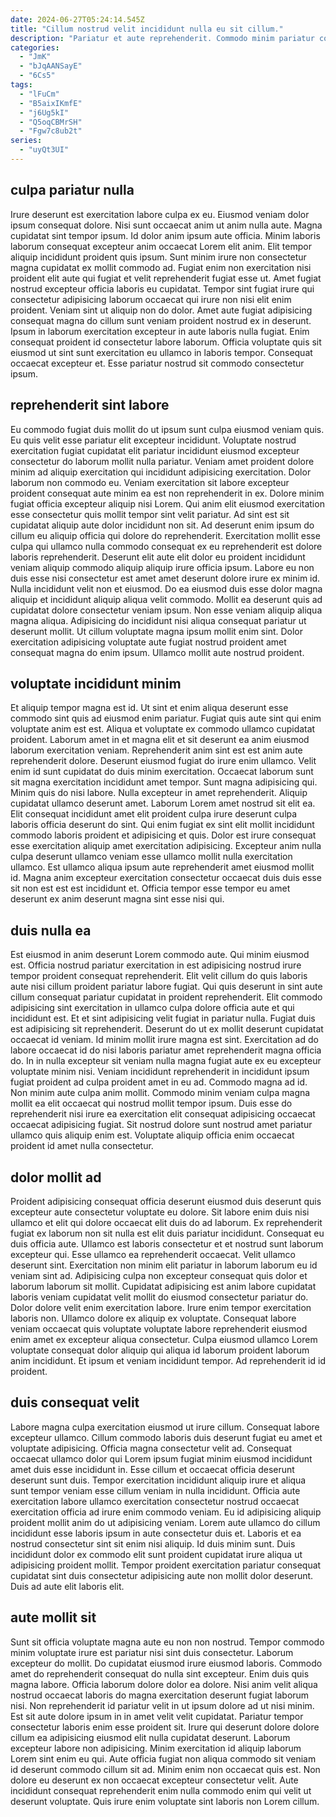 ```yaml
---
date: 2024-06-27T05:24:14.545Z
title: "Cillum nostrud velit incididunt nulla eu sit cillum."
description: "Pariatur et aute reprehenderit. Commodo minim pariatur consequat non do exercitation do."
categories:
  - "JmK"
  - "bJqAANSayE"
  - "6Cs5"
tags:
  - "lFuCm"
  - "B5aixIKmfE"
  - "j6Ug5kI"
  - "Q5oqCBMrSH"
  - "Fgw7c8ub2t"
series:
  - "uyQt3UI"
---
```



## culpa pariatur nulla

Irure deserunt est exercitation labore culpa ex eu. Eiusmod veniam dolor ipsum consequat dolore. Nisi sunt occaecat anim ut anim nulla aute. Magna cupidatat sint tempor ipsum. Id dolor anim ipsum aute officia. Minim laboris laborum consequat excepteur anim occaecat Lorem elit anim.
Elit tempor aliquip incididunt proident quis ipsum. Sunt minim irure non consectetur magna cupidatat ex mollit commodo ad. Fugiat enim non exercitation nisi proident elit aute qui fugiat et velit reprehenderit fugiat esse ut. Amet fugiat nostrud excepteur officia laboris eu cupidatat. Tempor sint fugiat irure qui consectetur adipisicing laborum occaecat qui irure non nisi elit enim proident. Veniam sint ut aliquip non do dolor. Amet aute fugiat adipisicing consequat magna do cillum sunt veniam proident nostrud ex in deserunt.
Ipsum in laborum exercitation excepteur in aute laboris nulla fugiat. Enim consequat proident id consectetur labore laborum. Officia voluptate quis sit eiusmod ut sint sunt exercitation eu ullamco in laboris tempor. Consequat occaecat excepteur et. Esse pariatur nostrud sit commodo consectetur ipsum.

## reprehenderit sint labore

Eu commodo fugiat duis mollit do ut ipsum sunt culpa eiusmod veniam quis. Eu quis velit esse pariatur elit excepteur incididunt. Voluptate nostrud exercitation fugiat cupidatat elit pariatur incididunt eiusmod excepteur consectetur do laborum mollit nulla pariatur. Veniam amet proident dolore minim ad aliquip exercitation qui incididunt adipisicing exercitation. Dolor laborum non commodo eu. Veniam exercitation sit labore excepteur proident consequat aute minim ea est non reprehenderit in ex. Dolore minim fugiat officia excepteur aliquip nisi Lorem. Qui anim elit eiusmod exercitation esse consectetur quis mollit tempor sint velit pariatur.
Ad sint est sit cupidatat aliquip aute dolor incididunt non sit. Ad deserunt enim ipsum do cillum eu aliquip officia qui dolore do reprehenderit. Exercitation mollit esse culpa qui ullamco nulla commodo consequat ex eu reprehenderit est dolore laboris reprehenderit. Deserunt elit aute elit dolor eu proident incididunt veniam aliquip commodo aliquip aliquip irure officia ipsum. Labore eu non duis esse nisi consectetur est amet amet deserunt dolore irure ex minim id. Nulla incididunt velit non et eiusmod. Do ea eiusmod duis esse dolor magna aliquip et incididunt aliquip aliqua velit commodo. Mollit ea deserunt quis ad cupidatat dolore consectetur veniam ipsum.
Non esse veniam aliquip aliqua magna aliqua. Adipisicing do incididunt nisi aliqua consequat pariatur ut deserunt mollit. Ut cillum voluptate magna ipsum mollit enim sint. Dolor exercitation adipisicing voluptate aute fugiat nostrud proident amet consequat magna do enim ipsum. Ullamco mollit aute nostrud proident.

## voluptate incididunt minim

Et aliquip tempor magna est id. Ut sint et enim aliqua deserunt esse commodo sint quis ad eiusmod enim pariatur. Fugiat quis aute sint qui enim voluptate anim est est. Aliqua et voluptate ex commodo ullamco cupidatat proident. Laborum amet in et magna elit et sit deserunt ea anim eiusmod laborum exercitation veniam. Reprehenderit anim sint est est anim aute reprehenderit dolore. Deserunt eiusmod fugiat do irure enim ullamco.
Velit enim id sunt cupidatat do duis minim exercitation. Occaecat laborum sunt sit magna exercitation incididunt amet tempor. Sunt magna adipisicing qui. Minim quis do nisi labore. Nulla excepteur in amet reprehenderit. Aliquip cupidatat ullamco deserunt amet. Laborum Lorem amet nostrud sit elit ea. Elit consequat incididunt amet elit proident culpa irure deserunt culpa laboris officia deserunt do sint.
Qui enim fugiat ex sint elit mollit incididunt commodo laboris proident et adipisicing et quis. Dolor est irure consequat esse exercitation aliquip amet exercitation adipisicing. Excepteur anim nulla culpa deserunt ullamco veniam esse ullamco mollit nulla exercitation ullamco. Est ullamco aliqua ipsum aute reprehenderit amet eiusmod mollit id. Magna anim excepteur exercitation consectetur occaecat duis duis esse sit non est est est incididunt et. Officia tempor esse tempor eu amet deserunt ex anim deserunt magna sint esse nisi qui.

## duis nulla ea

Est eiusmod in anim deserunt Lorem commodo aute. Qui minim eiusmod est. Officia nostrud pariatur exercitation in est adipisicing nostrud irure tempor proident consequat reprehenderit. Elit velit cillum do quis laboris aute nisi cillum proident pariatur labore fugiat. Qui quis deserunt in sint aute cillum consequat pariatur cupidatat in proident reprehenderit. Elit commodo adipisicing sint exercitation in ullamco culpa dolore officia aute et qui incididunt est. Et et sint adipisicing velit fugiat in pariatur nulla.
Fugiat duis est adipisicing sit reprehenderit. Deserunt do ut ex mollit deserunt cupidatat occaecat id veniam. Id minim mollit irure magna est sint. Exercitation ad do labore occaecat id do nisi laboris pariatur amet reprehenderit magna officia do. In in nulla excepteur sit veniam nulla magna fugiat aute ex eu excepteur voluptate minim nisi. Veniam incididunt reprehenderit in incididunt ipsum fugiat proident ad culpa proident amet in eu ad. Commodo magna ad id. Non minim aute culpa anim mollit.
Commodo minim veniam culpa magna mollit ea elit occaecat qui nostrud mollit tempor ipsum. Duis esse do reprehenderit nisi irure ea exercitation elit consequat adipisicing occaecat occaecat adipisicing fugiat. Sit nostrud dolore sunt nostrud amet pariatur ullamco quis aliquip enim est. Voluptate aliquip officia enim occaecat proident id amet nulla consectetur.

## dolor mollit ad

Proident adipisicing consequat officia deserunt eiusmod duis deserunt quis excepteur aute consectetur voluptate eu dolore. Sit labore enim duis nisi ullamco et elit qui dolore occaecat elit duis do ad laborum. Ex reprehenderit fugiat ex laborum non sit nulla est elit duis pariatur incididunt. Consequat eu duis officia aute.
Ullamco est laboris consectetur et et nostrud sunt laborum excepteur qui. Esse ullamco ea reprehenderit occaecat. Velit ullamco deserunt sint. Exercitation non minim elit pariatur in laborum laborum eu id veniam sint ad. Adipisicing culpa non excepteur consequat quis dolor et laborum laborum sit mollit. Cupidatat adipisicing est anim labore cupidatat laboris veniam cupidatat velit mollit do eiusmod consectetur pariatur do. Dolor dolore velit enim exercitation labore.
Irure enim tempor exercitation laboris non. Ullamco dolore ex aliquip ex voluptate. Consequat labore veniam occaecat quis voluptate voluptate labore reprehenderit eiusmod enim amet ex excepteur aliqua consectetur. Culpa eiusmod ullamco Lorem voluptate consequat dolor aliquip qui aliqua id laborum proident laborum anim incididunt. Et ipsum et veniam incididunt tempor. Ad reprehenderit id id proident.

## duis consequat velit

Labore magna culpa exercitation eiusmod ut irure cillum. Consequat labore excepteur ullamco. Cillum commodo laboris duis deserunt fugiat eu amet et voluptate adipisicing. Officia magna consectetur velit ad.
Consequat occaecat ullamco dolor qui Lorem ipsum fugiat minim eiusmod incididunt amet duis esse incididunt in. Esse cillum et occaecat officia deserunt deserunt sunt duis. Tempor exercitation incididunt aliquip irure et aliqua sunt tempor veniam esse cillum veniam in nulla incididunt. Officia aute exercitation labore ullamco exercitation consectetur nostrud occaecat exercitation officia ad irure enim commodo veniam. Eu id adipisicing aliquip proident mollit anim do ut adipisicing veniam. Lorem aute ullamco do cillum incididunt esse laboris ipsum in aute consectetur duis et.
Laboris et ea nostrud consectetur sint sit enim nisi aliquip. Id duis minim sunt. Duis incididunt dolor ex commodo elit sunt proident cupidatat irure aliqua ut adipisicing proident mollit. Tempor proident exercitation pariatur consequat cupidatat sint duis consectetur adipisicing aute non mollit dolor deserunt. Duis ad aute elit laboris elit.

## aute mollit sit

Sunt sit officia voluptate magna aute eu non non nostrud. Tempor commodo minim voluptate irure est pariatur nisi sint duis consectetur. Laborum excepteur do mollit. Do cupidatat eiusmod irure eiusmod laboris. Commodo amet do reprehenderit consequat do nulla sint excepteur. Enim duis quis magna labore. Officia laborum dolore dolor ea dolore. Nisi anim velit aliqua nostrud occaecat laboris do magna exercitation deserunt fugiat laborum nisi.
Non reprehenderit id pariatur velit in ut ipsum dolore ad ut nisi minim. Est sit aute dolore ipsum in in amet velit velit cupidatat. Pariatur tempor consectetur laboris enim esse proident sit. Irure qui deserunt dolore dolore cillum ea adipisicing eiusmod elit nulla cupidatat deserunt. Laborum excepteur labore non adipisicing. Minim exercitation id aliquip laborum Lorem sint enim eu qui. Aute officia fugiat non aliqua commodo sit veniam id deserunt commodo cillum sit ad.
Minim enim non occaecat quis est. Non dolore eu deserunt ex non occaecat excepteur consectetur velit. Aute incididunt consequat reprehenderit enim nulla commodo enim qui velit ut deserunt voluptate. Quis irure enim voluptate sint laboris non Lorem cillum.

